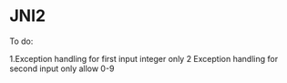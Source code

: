 # JNI2

To do:

1.Exception handling for first input integer only 
2 Exception handling for second input only allow 0-9